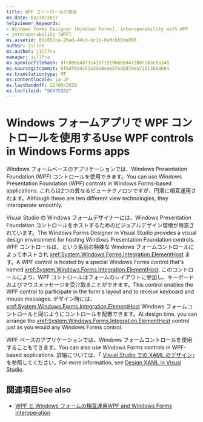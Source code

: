 ```yaml
---
title: WPF コントロールの使用
ms.date: 03/30/2017
helpviewer_keywords:
- Windows Forms Designer [Windows Forms], interoperability with WPF
- interoperability [WPF]
ms.assetid: 03c85dce-26ad-44cd-bc1d-8e0cb56de096
author: jillre
ms.author: jillfra
manager: jillfra
ms.openlocfilehash: dfc086b4873c41bf1919b680d472807283e8a340
ms.sourcegitcommit: 9f6df084c53a3da0ea657ed0d708a72213683084
ms.translationtype: MT
ms.contentlocale: ja-JP
ms.lasthandoff: 12/09/2020
ms.locfileid: "96975202"
---
```

# <a name="use-wpf-controls-in-windows-forms-apps"></a><span data-ttu-id="fb282-102">Windows フォームアプリで WPF コントロールを使用する</span><span class="sxs-lookup"><span data-stu-id="fb282-102">Use WPF controls in Windows Forms apps</span></span>

<span data-ttu-id="fb282-103">Windows フォームベースのアプリケーションでは、Windows Presentation Foundation (WPF) コントロールを使用できます。</span><span class="sxs-lookup"><span data-stu-id="fb282-103">You can use Windows Presentation Foundation (WPF) controls in Windows Forms-based applications.</span></span> <span data-ttu-id="fb282-104">これらは2つの異なるビューテクノロジですが、円滑に相互運用されます。</span><span class="sxs-lookup"><span data-stu-id="fb282-104">Although these are two different view technologies, they interoperate smoothly.</span></span>

<span data-ttu-id="fb282-105">Visual Studio の Windows フォームデザイナーには、Windows Presentation Foundation コントロールをホストするためのビジュアルデザイン環境が用意されています。</span><span class="sxs-lookup"><span data-stu-id="fb282-105">The Windows Forms Designer in Visual Studio provides a visual design environment for hosting Windows Presentation Foundation controls.</span></span> <span data-ttu-id="fb282-106">WPF コントロールは、という名前の特殊な Windows フォームコントロールによってホストされ <xref:System.Windows.Forms.Integration.ElementHost> ます。</span><span class="sxs-lookup"><span data-stu-id="fb282-106">A WPF control is hosted by a special Windows Forms control that's named <xref:System.Windows.Forms.Integration.ElementHost>.</span></span> <span data-ttu-id="fb282-107">このコントロールにより、WPF コントロールはフォームのレイアウトに参加し、キーボードおよびマウスメッセージを受け取ることができます。</span><span class="sxs-lookup"><span data-stu-id="fb282-107">This control enables the WPF control to participate in the form's layout and to receive keyboard and mouse messages.</span></span> <span data-ttu-id="fb282-108">デザイン時には、 <xref:System.Windows.Forms.Integration.ElementHost> Windows フォームコントロールと同じようにコントロールを配置できます。</span><span class="sxs-lookup"><span data-stu-id="fb282-108">At design time, you can arrange the <xref:System.Windows.Forms.Integration.ElementHost> control just as you would any Windows Forms control.</span></span>

<span data-ttu-id="fb282-109">WPF ベースのアプリケーションでは、Windows フォームコントロールを使用することもできます。</span><span class="sxs-lookup"><span data-stu-id="fb282-109">You can also use Windows Forms controls in WPF-based applications.</span></span> <span data-ttu-id="fb282-110">詳細については、「 [Visual Studio での XAML のデザイン](/visualstudio/xaml-tools/designing-xaml-in-visual-studio)」を参照してください。</span><span class="sxs-lookup"><span data-stu-id="fb282-110">For more information, see [Design XAML in Visual Studio](/visualstudio/xaml-tools/designing-xaml-in-visual-studio).</span></span>

## <a name="see-also"></a><span data-ttu-id="fb282-111">関連項目</span><span class="sxs-lookup"><span data-stu-id="fb282-111">See also</span></span>

- [<span data-ttu-id="fb282-112">WPF と Windows フォームの相互運用</span><span class="sxs-lookup"><span data-stu-id="fb282-112">WPF and Windows Forms interoperation</span></span>](/dotnet/framework/wpf/advanced/wpf-and-windows-forms-interoperation)
